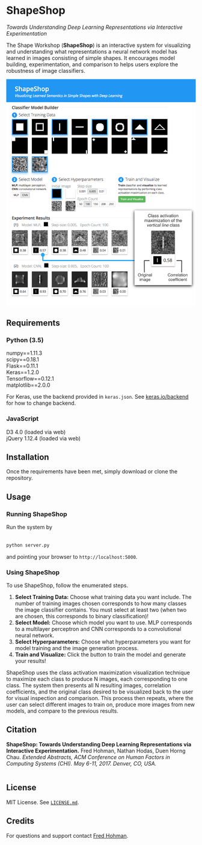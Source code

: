 # ShapeShop
*Towards Understanding Deep Learning Representations via Interactive Experimentation*

The Shape Workshop (**ShapeShop**) is an interactive system for visualizing and understanding what representations a neural network model has learned in images consisting of simple shapes. It encourages model building, experimentation, and comparison to helps users explore the robustness of image classifiers. 

![UI](images/github-ui-fig.png)

## Requirements 

### Python (3.5)

numpy==1.11.3  
scipy==0.18.1  
Flask==0.11.1  
Keras==1.2.0  
Tensorflow==0.12.1  
matplotlib==2.0.0  

For Keras, use the backend provided in `keras.json`. See [keras.io/backend](https://keras.io/backend/) for how to change backend.

### JavaScript
D3 4.0 (loaded via web)  
jQuery 1.12.4 (loaded via web)

## Installation 

Once the requirements have been met, simply download or clone the repository. 

## Usage

### Running ShapeShop

Run the system by 
```bash

python server.py
```
and pointing your browser to `http://localhost:5000`.

### Using ShapeShop

To use ShapeShop, follow the enumerated steps. 

1. **Select Training Data:** Choose what training data you want include. The number of training images chosen corresponds to how many classes the image classifier contains. You must select at least two (when two are chosen, this corresponds to binary classification)!
2. **Select Model:** Choose which model you want to use. MLP corresponds to a multilayer perceptron and CNN corresponds to a convolutional neural network.
3. **Select Hyperparameters:** Choose what hyperparameters you want for model training and the image generation process.
4. **Train and Visualize:** Click the button to train the model and generate your results!

ShapeShop uses the class activation maximization visualization technique to maximize each class to produce N images, each corresponding to one class. The system then presents all N resulting images, correlation coefficients, and the original class desired to be visualized back to the user for visual inspection and comparison. This process then repeats, where the user can select different images to train on, produce more images from new models, and compare to the previous results.

## Citation

**ShapeShop: Towards Understanding Deep Learning Representations via Interactive Experimentation.**
Fred Hohman, Nathan Hodas, Duen Horng Chau. 
*Extended Abstracts, ACM Conference on Human Factors in Computing Systems (CHI). May 6-11, 2017. Denver, CO, USA.*

```
```

## License

MIT License. See [`LICENSE.md`](LICENSE.md).

## Credits 

For questions and support contact [Fred Hohman](http://www.fredhohman.com).
